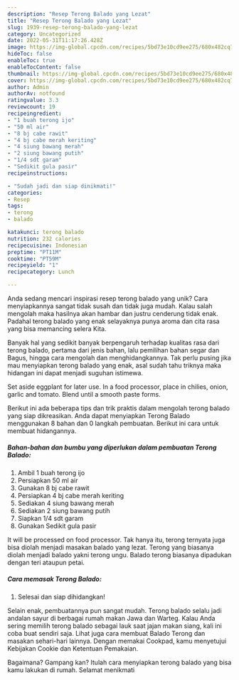 ```yaml
---
description: "Resep Terong Balado yang Lezat"
title: "Resep Terong Balado yang Lezat"
slug: 1939-resep-terong-balado-yang-lezat
category: Uncategorized
date: 2022-05-31T11:17:26.428Z
image: https://img-global.cpcdn.com/recipes/5bd73e10cd9ee275/680x482cq70/terong-balado-foto-resep-utama.jpg
hideToc: false
enableToc: true
enableTocContent: false
thumbnail: https://img-global.cpcdn.com/recipes/5bd73e10cd9ee275/680x482cq70/terong-balado-foto-resep-utama.jpg
cover: https://img-global.cpcdn.com/recipes/5bd73e10cd9ee275/680x482cq70/terong-balado-foto-resep-utama.jpg
author: Admin
authorAv: notfound
ratingvalue: 3.3
reviewcount: 19
recipeingredient:
- "1 buah terong ijo"
- "50 ml air"
- "8 bj cabe rawit"
- "4 bj cabe merah keriting"
- "4 siung bawang merah"
- "2 siung bawang putih"
- "1/4 sdt garam"
- "Sedikit gula pasir"
recipeinstructions:

- "Sudah jadi dan siap dinikmati!"
categories:
- Resep
tags:
- terong
- balado

katakunci: terong balado 
nutrition: 232 calories
recipecuisine: Indonesian
preptime: "PT11M"
cooktime: "PT59M"
recipeyield: "1"
recipecategory: Lunch

---
```





Anda sedang mencari inspirasi resep terong balado yang unik? Cara menyiapkannya sangat tidak susah dan tidak juga mudah. Kalau salah mengolah maka hasilnya akan hambar dan justru cenderung tidak enak. Padahal terong balado yang enak selayaknya punya aroma dan cita rasa yang bisa memancing selera Kita.





Banyak hal yang sedikit banyak berpengaruh terhadap kualitas rasa dari terong balado, pertama dari jenis bahan, lalu pemilihan bahan segar dan Bagus, hingga cara mengolah dan menghidangkannya. Tak perlu pusing jika mau menyiapkan terong balado yang enak,      asal sudah tahu triknya maka hidangan ini dapat menjadi suguhan istimewa.














Set aside eggplant for later use. In a food processor, place in chilies, onion, garlic and tomato. Blend until a smooth paste forms.






Berikut ini ada beberapa tips dan trik praktis dalam mengolah terong balado yang siap dikreasikan. Anda dapat menyiapkan Terong Balado menggunakan 8 bahan dan 0 langkah pembuatan. Berikut ini cara untuk membuat hidangannya.

<!--inarticleads1-->

##### Bahan-bahan dan bumbu yang diperlukan dalam pembuatan Terong Balado:

1. Ambil 1 buah terong ijo
1. Persiapkan 50 ml air
1. Gunakan 8 bj cabe rawit
1. Persiapkan 4 bj cabe merah keriting
1. Sediakan 4 siung bawang merah
1. Sediakan 2 siung bawang putih
1. Siapkan 1/4 sdt garam
1. Gunakan Sedikit gula pasir


It will be processed on food processor. Tak hanya itu, terong ternyata juga bisa diolah menjadi masakan balado yang lezat. Terong yang biasanya diolah menjadi balado yakni terong ungu. Balado terong biasanya dipadukan dengan teri ataupun petai. 

<!--inarticleads2-->

##### Cara memasak Terong Balado:


1. Selesai dan siap dihidangkan!

Selain enak, pembuatannya pun sangat mudah. Terong balado selalu jadi andalan sayur di berbagai rumah makan Jawa dan Warteg. Kalau Anda sering memilih terong balado sebagai lauk saat jajan makan siang, kali ini coba buat sendiri saja. Lihat juga cara membuat Balado Terong dan masakan sehari-hari lainnya. Dengan memakai Cookpad, kamu menyetujui Kebijakan Cookie dan Ketentuan Pemakaian. 

Bagaimana? Gampang kan? Itulah cara menyiapkan terong balado yang bisa kamu lakukan di rumah. Selamat menikmati
